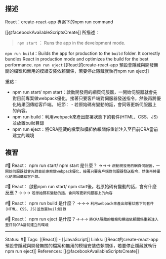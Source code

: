 ## 描述

React：create-react-app 專案下的npm run command

[[@facebookAvailableScriptsCreate]] 所描述：


> `npm start` ： Runs the app in the development mode.


`npm run build`：Builds the app for production to the `build` folder. It correctly bundles React in production mode and optimizes the build for the best performance.
`npm run eject`
[[React的create-react-app 預設會隱藏與開發無關的檔案和無用的模組安裝依賴關係，若要停止隱藏就執行npm run eject]]


重點：
- npm run start/ npm start：啟動開發用的網頁伺服器，一開始伺服器就會先對目前專案做webpack優化，接著只要客戶端對伺服器發送指令，然後再將優化結果回傳給客戶端。
	細節：
		- 若原始碼有變動的話，會同等更新伺服器上的內容。
- npm run build：利用webpack來產出部署狀態下的套件(HTML、CSS、JS)並放置build目錄
- npm run eject：將CRA隱藏的檔案和模組依賴關係重新注入至目前CRA當前建立的環境

## 複習
#🧠 React： npm run start/ npm start  是什麼？ ->->-> `啟動開發用的網頁伺服器，一開始伺服器就會先對目前專案做webpack優化，接著只要客戶端對伺服器發送指令，然後再將優化結果回傳給客戶端。`
<!--SR:!2022-08-22,10,250-->

#🧠 React： 啟動npm run start/ npm start後，若原始碼有變動的話，會有什麼反應？->->-> `若原始碼有變動的話，會同等更新伺服器上的內容`
<!--SR:!2022-08-22,10,250-->

#🧠 React： npm run build 是什麼？ ->->-> `利用webpack來產出部署狀態下的套件(HTML、CSS、JS)並放置build目錄`
<!--SR:!2022-08-22,10,250-->

#🧠 React： npm run eject 是什麼？->->-> `將CRA隱藏的檔案和模組依賴關係重新注入至目前CRA當前建立的環境`
<!--SR:!2022-08-22,10,250-->

---
Status: #🌱 
Tags:
[[React]] - [[JavaScript]]
Links:
[[React的create-react-app 預設會隱藏與開發無關的檔案和無用的模組安裝依賴關係，若要停止隱藏就執行npm run eject]]
References:
[[@facebookAvailableScriptsCreate]]